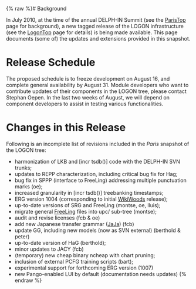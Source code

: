 {% raw %}# Background

In July 2010, at the time of the annual DELPH-IN Summit (see the
[ParisTop](../ParisTop) page for background), a new tagged release of the
LOGON infrastructure (see the [LogonTop](https://blog.inductorsoftware.com/docsproto/tools/LogonTop) page for details) is
being made available. This page documents (some of) the updates and
extensions provided in this snapshot.

# Release Schedule

The proposed schedule is to freeze development on August 16, and
complete general availability by August 31. Module developers who want
to contribute updates of their components in the LOGON tree, please
contact Stephan Oepen. In the last two weeks of August, we will depend
on component developers to assist in testing various functionalities.

# Changes in this Release

Following is an incomplete list of revisions included in the *Paris*
snapshot of the LOGON tree:

- harmonization of LKB and \[incr tsdb()\] code with the DELPH-IN SVN
trunks;
- updates to REPP characterization, including critical bug fix for
Hag;
- bug fix in SPPP (interface to FreeLing) addressing multiple
punctuation marks (oe);
- increased granularity in \[incr tsdb()\] treebanking timestamps;
- ERG version 1004 (corresponding to initial [WikiWoods](https://blog.inductorsoftware.com/docsproto/home/WikiWoods)
release);
- up-to-date versions of SRG and FreeLing (montse, oe, lluis);
- migrate general [FreeLing](/FreeLing) files into upc/ sub-tree
(montse);
- audit and revise licenses (fcb & oe)
- add new Japanese transfer grammar ([JaJa](/JaJa)) (fcb)
- update GG, including new models (now as SVN external) (berthold &
peter)
- up-to-date version of HaG (berthold);
- minor updates to JACY (fcb)
- (temporary) new cheap binary ncheap with chart pruning;
- inclusion of external PCFG training scripts (bart);
- experimental support for forthcoming ERG version (1007)
- new Pango-enabled LUI by default (documentation needs updates)
<update date omitted for speed>{% endraw %}